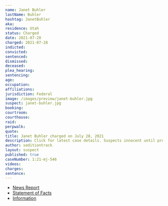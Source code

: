 ```yaml
---
name: Janet Buhler
lastName: Buhler
hashtag: JanetBuhler
aka:
residence: Utah
status: Charged
date: 2021-07-28
charged: 2021-07-28
indicted:
convicted:
sentenced:
dismissed:
deceased:
plea_hearing:
sentencing:
age:
occupation:
affiliations:
jurisdiction: Federal
image: /images/preview/janet-buhler.jpg
suspect: janet-buhler.jpg
booking:
courtroom:
courthouse:
raid:
perpwalk:
quote:
title: Janet Buhler charged on July 28, 2021
description: Click for latest case details. Suspects innocent until proven guilty.
author: seditiontrack
layout: suspect
published: true
caseNumber: 1:21-mj-546
videos:
charges:
sentence:
---
```

- [News Report](https://www.sltrib.com/news/2021/08/02/two-more-utahns-arrested/)
- [Statement of Facts](https://www.justice.gov/usao-dc/case-multi-defendant/file/1421591/download)
- [Information](https://extremism.gwu.edu/sites/g/files/zaxdzs2191/f/Janet%20Buhler%20Information.pdf)
